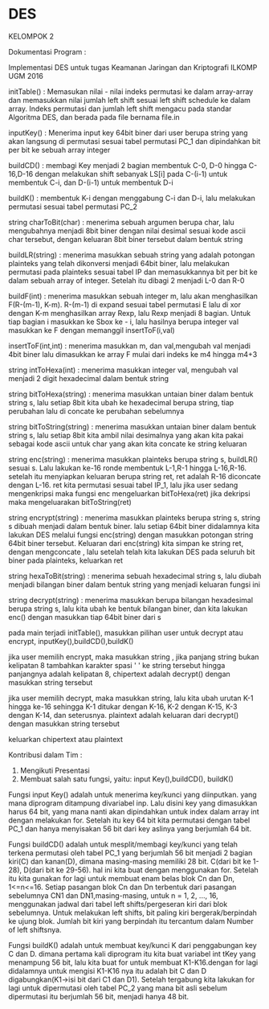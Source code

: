 # DES

KELOMPOK 2

Dokumentasi Program :

Implementasi DES untuk tugas Keamanan Jaringan dan Kriptografi ILKOMP UGM 2016

initTable() : Memasukan nilai - nilai indeks permutasi ke dalam array-array dan memasukkan nilai jumlah left shift sesuai left shift schedule ke dalam array. Indeks permutasi dan jumlah left shift mengacu pada standar Algoritma DES, dan berada pada file bernama file.in

inputKey() : Menerima input key 64bit biner dari user berupa string yang akan langsung di permutasi sesuai tabel permutasi PC_1 dan dipindahkan bit per bit ke sebuah array integer

buildCD() : membagi Key menjadi 2 bagian membentuk C-0, D-0 hingga C-16,D-16 dengan melakukan shift sebanyak LS[i] pada C-(i-1) untuk membentuk C-i, dan D-(i-1) untuk membentuk D-i

buildK() : membentuk K-i dengan menggabung C-i dan D-i, lalu melakukan permutasi sesuai tabel permutasi PC_2

string charToBit(char) : menerima sebuah argumen berupa char, lalu mengubahnya menjadi 8bit biner dengan nilai desimal sesuai kode ascii char tersebut, dengan keluaran 8bit biner tersebut dalam bentuk string

buildLR(string) : menerima masukkan sebuah string yang adalah potongan plainteks yang telah dikonversi menjadi 64bit biner, lalu melakukan permutasi pada plainteks sesuai tabel IP dan memasukkannya bit per bit ke dalam sebuah array of integer. Setelah itu dibagi 2 menjadi L-0 dan R-0

buildF(int) : menerima masukkan sebuah integer m, lalu akan menghasilkan F(R-(m-1), K-m). R-(m-1) di expand sesuai tabel permutasi E lalu di xor dengan K-m menghasilkan array Rexp, lalu Rexp menjadi 8 bagian. Untuk tiap bagian i masukkan ke Sbox ke - i, lalu hasilnya berupa integer val masukkan ke F dengan memanggil insertToF(i,val)

insertToF(int,int) : menerima masukkan m, dan val,mengubah val menjadi 4bit biner lalu dimasukkan ke array F mulai dari indeks ke m4 hingga m4+3

string intToHexa(int) : menerima masukkan integer val, mengubah val menjadi 2 digit hexadecimal dalam bentuk string

string bitToHexa(string) : menerima masukkan untaian biner dalam bentuk string s, lalu setiap 8bit kita ubah ke hexadecimal berupa string, tiap perubahan lalu di concate ke perubahan sebelumnya

string bitToString(string) : menerima masukkan untaian biner dalam bentuk string s, lalu setiap 8bit kita ambil nilai desimalnya yang akan kita pakai sebagai kode ascii untuk char yang akan kita concate ke string keluaran

string enc(string) : menerima masukkan plainteks berupa string s, buildLR() sesuai s. Lalu lakukan ke-16 ronde membentuk L-1,R-1 hingga L-16,R-16. setelah itu menyiapkan keluaran berupa string ret, ret adalah R-16 diconcate dengan L-16. ret kita permutasi sesuai tabel IP_1, lalu jika user sedang mengenkripsi maka fungsi enc mengeluarkan bitToHexa(ret) jika dekripsi maka mengeluarakan bitToString(ret)

string encrypt(string) : menerima masukkan plainteks berupa string s, string s dibuah menjadi dalam bentuk biner. lalu setiap 64bit biner didalamnya kita lakukan DES melalui fungsi enc(string) dengan masukkan potongan string 64bit biner tersebut. Keluaran dari enc(string) kita simpan ke string ret, dengan mengconcate , lalu setelah telah kita lakukan DES pada seluruh bit biner pada plainteks, keluarkan ret

string hexaToBit(string) : menerima sebuah hexadecimal string s, lalu diubah menjadi bilangan biner dalam bentuk string yang menjadi keluaran fungsi ini

string decrypt(string) : menerima masukkan berupa bilangan hexadesimal berupa string s, lalu kita ubah ke bentuk bilangan biner, dan kita lakukan enc() dengan masukkan tiap 64bit biner dari s

pada main terjadi initTable(), masukkan pilihan user untuk decrypt atau encrypt, inputKey(),buildCD(),buildK()

jika user memilih encrypt, maka masukkan string , jika panjang string bukan kelipatan 8 tambahkan karakter spasi ' ' ke string tersebut hingga panjangnya adalah kelipatan 8, chipertext adalah decrypt() dengan masukkan string tersebut

jika user memilih decrypt, maka masukkan string, lalu kita ubah urutan K-1 hingga ke-16 sehingga K-1 ditukar dengan K-16, K-2 dengan K-15, K-3 dengan K-14, dan seterusnya. plaintext adalah keluaran dari decrypt() dengan masukkan string tersebut

keluarkan chipertext atau plaintext

Kontribusi dalam Tim :
1. Mengikuti Presentasi
2. Membuat salah satu fungsi, yaitu: input Key(),buildCD(), buildK()

Fungsi input Key() adalah untuk menerima key/kunci yang diinputkan. yang mana diprogram ditampung divariabel inp. Lalu disini key yang
                   dimasukkan harus 64 bit, yang mana nanti akan dipindahkan untuk index dalam array int dengan melakukan for. Setelah itu key 64 bit kita permutasi dengan tabel PC_1 dan hanya menyisakan 56 bit dari key aslinya yang berjumlah 64 bit.

Fungsi buildCD()   adalah untuk mesplit/membagi key/kunci yang telah terkena permutasi oleh tabel PC_1 yang berjumlah 56 bit menjadi 2                        bagian kiri(C) dan kanan(D), dimana masing-masing memiliki 28 bit. C(dari bit ke 1-28), D(dari bit ke 29-56). hal ini                      kita buat dengan menggunakan for. Setelah itu kita gunakan for lagi untuk membuat enam belas blok Cn dan Dn, 1<=n<=16.                    Setiap pasangan blok Cn dan Dn terbentuk dari pasangan sebelumnya CN1 dan DN1,masing-masing, untuk n = 1, 2, ..., 16,                      menggunakan jadwal  dari tabel left shifts/pergeseran kiri dari blok sebelumnya. Untuk melakukan left shifts, bit                          paling kiri bergerak/berpindah ke ujung blok. Jumlah bit kiri yang berpindah itu tercantum dalam Number of left                            shiftsnya.

Fungsi buildK()    adalah untuk membuat key/kunci K dari penggabungan key C dan D. dimana pertama kali diprogram itu kita buat variabel                      int tKey yang menampung 56 bit, lalu kita buat for untuk membuat K1-K16.dengan for lagi didalamnya untuk mengisi K1-K16                    nya itu adalah bit C dan D digabungkan(K1->isi bit dari C1 dan D1). Setelah tergabung kita lakukan for lagi untuk                          dipermutasi oleh tabel PC_2 yang mana bit asli sebelum dipermutasi itu berjumlah 56 bit, menjadi hanya 48 bit.
